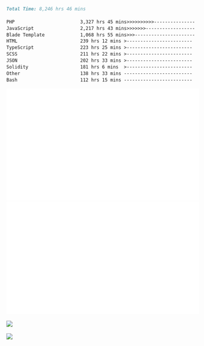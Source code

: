 <!--START_SECTION:waka-->

```markdown
Total Time: 8,246 hrs 46 mins

PHP                        3,327 hrs 45 mins>>>>>>>>>>---------------   39.69 %
JavaScript                 2,217 hrs 43 mins>>>>>>>------------------   26.45 %
Blade Template             1,068 hrs 55 mins>>>----------------------   12.75 %
HTML                       239 hrs 12 mins >------------------------   02.85 %
TypeScript                 223 hrs 25 mins >------------------------   02.66 %
SCSS                       211 hrs 22 mins >------------------------   02.52 %
JSON                       202 hrs 33 mins >------------------------   02.42 %
Solidity                   181 hrs 6 mins  >------------------------   02.16 %
Other                      138 hrs 33 mins -------------------------   01.65 %
Bash                       112 hrs 15 mins -------------------------   01.34 %
```

<!--END_SECTION:waka-->

![](https://raw.githubusercontent.com/DrMaxis/github-stats-transparent/output/generated/overview.svg)
![](https://raw.githubusercontent.com/DrMaxis/github-stats-transparent/output/generated/languages.svg)

![](https://git-readme-stats-drmaxis-projects.vercel.app/api?username=drmaxis&show_icons=true&theme=outrun&count_private=true&show=reviews,discussions_started,discussions_answered,prs_merged,prs_merged_percentage&custom_title=2024%20Github%20Rank)
 
<a href="https://count.getloli.com/"><img src="https://count.getloli.com/get/@:maxis-the-alchemist?theme=rule34"></a>
<!-- https://count.getloli.com/get/@alchemist?theme=rule34 -->
<br>
